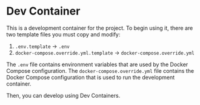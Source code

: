 # Dev Container

This is a development container for the project. To begin using it, there are two template files you must copy and modify:

1. `.env.template` -> `.env`
2. `docker-compose.override.yml.template` -> `docker-compose.override.yml`

The `.env` file contains environment variables that are used by the Docker Compose configuration. The `docker-compose.override.yml` file contains the Docker Compose configuration that is used to run the development container.

Then, you can develop using Dev Containers.